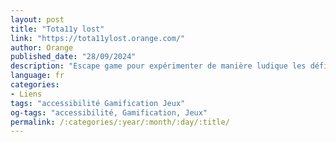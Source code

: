 ```yaml
---
layout: post
title: "Tota11y lost"
link: "https://tota11ylost.orange.com/"
author: Orange
published_date: "28/09/2024"
description: "Escape game pour expérimenter de manière ludique les défis des personnes en situation de handicap numérique."
language: fr
categories:
- Liens
tags: "accessibilité Gamification Jeux"
og-tags: "accessibilité, Gamification, Jeux"
permalink: /:categories/:year/:month/:day/:title/
---
```

